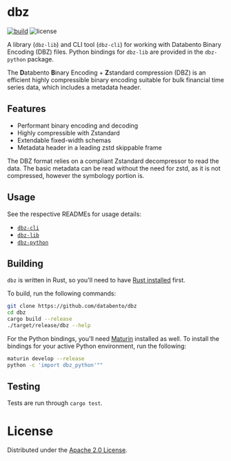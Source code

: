 # dbz

[![build](https://github.com/databento/dbz/actions/workflows/build.yml/badge.svg)](https://github.com/databento/dbz/actions/workflows/build.yml)
![license](https://img.shields.io/github/license/databento/dbz?color=blue)

A library (`dbz-lib`) and CLI tool (`dbz-cli`) for working with Databento Binary
Encoding (DBZ) files.
Python bindings for `dbz-lib` are provided in the `dbz-python` package.

The **D**atabento **B**inary Encoding + **Z**standard compression (DBZ) is an efficient
highly compressible binary encoding suitable for bulk financial time series data,
which includes a metadata header.

## Features

- Performant binary encoding and decoding
- Highly compressible with Zstandard
- Extendable fixed-width schemas
- Metadata header in a leading zstd skippable frame

The DBZ format relies on a compliant Zstandard decompressor to read the data.
The basic metadata can be read without the need for zstd, as it is not
compressed, however the symbology portion is.

## Usage

See the respective READMEs for usage details:
- [`dbz-cli`](src/dbz-cli/README.md)
- [`dbz-lib`](src/dbz-lib/README.md)
- [`dbz-python`](src/dbz-python/README.md)

## Building

`dbz` is written in Rust, so you'll need to have [Rust installed](https://www.rust-lang.org/)
first.

To build, run the following commands:
```sh
git clone https://github.com/databento/dbz
cd dbz
cargo build --release
./target/release/dbz --help
```

For the Python bindings, you'll need [Maturin](https://github.com/PyO3/maturin) installed as well.
To install the bindings for your active Python environment, run the following:

```sh
maturin develop --release
python -c 'import dbz_python'""
```

## Testing

Tests are run through `cargo test`.

# License

Distributed under the [Apache 2.0 License](https://www.apache.org/licenses/LICENSE-2.0.html).
